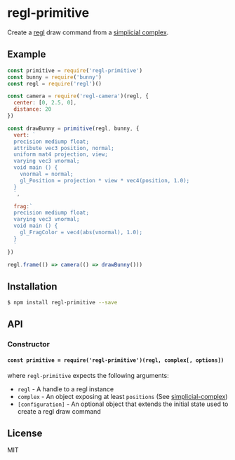 regl-primitive
==============

Create a [regl](https://github.com/regl-project/regl) draw command from a
[simplicial complex](https://github.com/mikolalysenko/simplicial-complex).

## Example

```js
const primitive = require('regl-primitive')
const bunny = require('bunny')
const regl = require('regl')()

const camera = require('regl-camera')(regl, {
  center: [0, 2.5, 0],
  distance: 20
})

const drawBunny = primitive(regl, bunny, {
  vert: `
  precision mediump float;
  attribute vec3 position, normal;
  uniform mat4 projection, view;
  varying vec3 vnormal;
  void main () {
    vnormal = normal;
    gl_Position = projection * view * vec4(position, 1.0);
  }
  `,

  frag:`
  precision mediump float;
  varying vec3 vnormal;
  void main () {
    gl_FragColor = vec4(abs(vnormal), 1.0);
  }
  `
})

regl.frame(() => camera(() => drawBunny()))
```

## Installation

```sh
$ npm install regl-primitive --save
```

## API

### Constructor

#### `const primitive = require('regl-primitive')(regl, complex[, options])`

where `regl-primitive` expects the following arguments:

* `regl` - A handle to a regl instance
* `complex` - An object exposing at least `positions` (See [simplicial-complex](https://github.com/mikolalysenko/simplicial-complex))
* `[configuration]` - An optional object that extends the
  initial state used to create a regl draw command

## License

MIT
